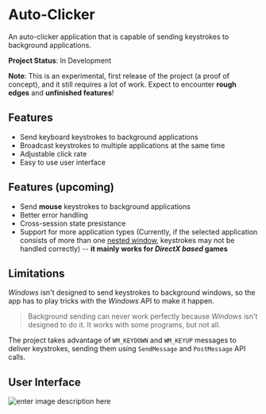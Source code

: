 

# Auto-Clicker
An auto-clicker application that is capable of sending keystrokes to background applications.

**Project Status**: In Development

**Note**: This is an experimental, first release of the project (a proof of concept), and it still requires a lot of work. Expect to encounter **rough edges** and **unfinished features**!

## Features
-   Send keyboard keystrokes to background applications
-   Broadcast keystrokes to multiple applications at the same time
-   Adjustable click rate
-   Easy to use user interface

## Features (upcoming)
-   Send **mouse** keystrokes to background applications
-   Better error handling
-   Cross-session state presistance
-   Support for more application types (Currently, if the selected application consists of more than one [nested window](https://learn.microsoft.com/en-us/windows/win32/api/winuser/nf-winuser-enumchildwindows), keystrokes may not be handled correctly) -- **it mainly works for *DirectX based* games**

## Limitations
*Windows* isn't designed to send keystrokes to background windows, so the app has to play tricks with the *Windows* API to make it happen.

> Background sending can never work perfectly because *Windows* isn't designed to do it. 
> It works with some programs, but not all.

The project takes advantage of `WM_KEYDOWN` and `WM_KEYUP` messages to deliver keystrokes, sending them using `SendMessage` and `PostMessage` API calls.

## User Interface
![enter image description here](https://media.discordapp.net/attachments/770084138249617438/1063300446963372103/image.png?width=1281&height=683)
